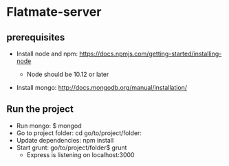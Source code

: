 # Flatmate-server

## prerequisites

- Install node and npm:
  https://docs.npmjs.com/getting-started/installing-node
  * Node should be 10.12 or later

- Install mongo:
  http://docs.mongodb.org/manual/installation/

## Run the project

- Run mongo: $ mongod
- Go to project folder: cd go/to/project/folder:
- Update dependencies: npm install
- Start grunt: go/to/project/folder$ grunt
  * Express is listening on localhost:3000
